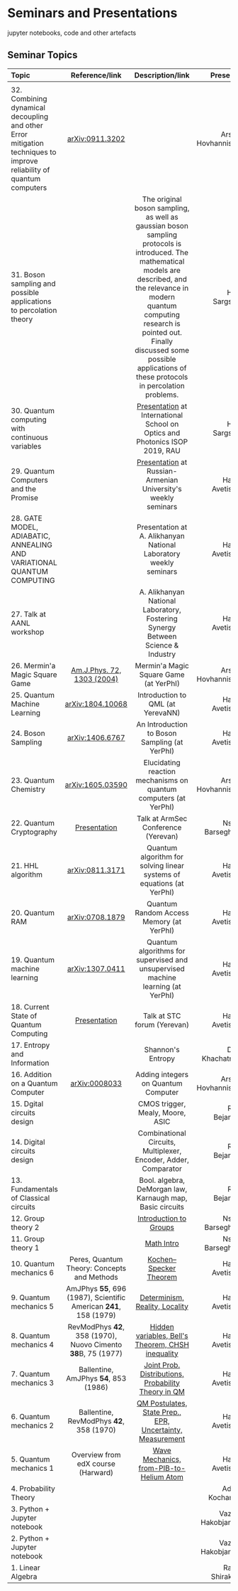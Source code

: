 # Seminars and Presentations 

jupyter notebooks, code and other artefacts




## Seminar Topics

| Topic           			| Reference/link		 			| Description/link 		  				    			 | Presenter          |
| :----            			|	:----: 	 	         			|     :----:      						    			 |          ----:     |
|					|				 			|											 |		      |
| 32. Combining dynamical decoupling and other Error mitigation techniques to improve reliability of  quantum computers |[arXiv:0911.3202](https://arxiv.org/pdf/0911.3202.pdf)|| Arshak Hovhannisyan |
| 31. Boson sampling and possible applications to percolation theory|                          |  The original boson sampling, as well as gaussian boson sampling protocols is introduced. The mathematical models are described, and the relevance in modern quantum computing research is pointed out. Finally discussed some possible applications of these protocols in percolation problems.                                                         | Hayk Sargsyan      |
| 30. Quantum computing with continuous variables || [Presentation](https://github.com/gate42qc/seminars/blob/master/QC_presentations/ISOP2019_cv_qc_presentation.ipynb) at International School on Optics and Photonics ISOP 2019, RAU | Hayk Sargsyan |
| 29. Quantum Computers and the Promise	|| [Presentation](https://github.com/gate42qc/seminars/blob/master/QC_presentations/QC_and_the_promise.pdf) at Russian-Armenian University's weekly seminars| Hakob Avetisyan   |
| 28. GATE MODEL, ADIABATIC, ANNEALING AND VARIATIONAL QUANTUM COMPUTING| 			| Presentation at A. Alikhanyan National Laboratory weekly seminars			 | Hakob Avetisyan    |
| 27. Talk at AANL workshop		|							| A. Alikhanyan National Laboratory, Fostering Synergy Between Science & Industry 	 | Hakob Avetisyan    |
| 26. Mermin'a Magic Square Game	|[Am.J.Phys. 72, 1303 (2004)](https://docs.google.com/viewer?url=https%3A%2F%2Fwww.physics.wisc.edu%2Fundergrads%2Fcourses%2Fspring2014%2F407%2Fexperiments%2Fbell%2FBell%27s%2520Theorem%2520Background%2520Papers%2FAravind_mysteries_Am.J.P.72.1303.pdf)			| Mermin'a Magic Square Game (at YerPhI)						 | Arshak Hovhannisyan|
| 25. Quantum Machine Learning		|[arXiv:1804.10068](https://arxiv.org/abs/1804.10068)	| Introduction to QML (at YerevaNN)							 | Hakob Avetisyan    |
| 24. Boson Sampling			|[arXiv:1406.6767](https://arxiv.org/abs/1406.6767)	| An Introduction to Boson Sampling (at YerPhI)			 			 | Hakob Avetisyan    |
| 23. Quantum Chemistry         	|[arXiv:1605.03590](https://arxiv.org/abs/1605.03590) 	| Elucidating reaction mechanisms on quantum computers (at YerPhI) 			 | Arshak Hovhannisyan|
| 22. Quantum Cryptography      	|[Presentation](https://github.com/gate42qc/seminars/blob/master/ArmSec.pdf) | Talk at ArmSec Conference (Yerevan)		 		 | Nshan Barseghyan   |
| 21. HHL algorithm             	|[arXiv:0811.3171](https://arxiv.org/abs/0811.3171) 	|Quantum algorithm for solving linear systems of equations (at YerPhI) 	 		 | Hakob Avetisyan    |
| 20. Quantum RAM               	|[arXiv:0708.1879](https://arxiv.org/pdf/0708.1879) 	|Quantum Random Access Memory (at YerPhI)                            			 | Hakob Avetisyan    |
| 19. Quantum machine learning  	|[arXiv:1307.0411](https://arxiv.org/pdf/1307.0411) 	|Quantum algorithms for supervised and unsupervised machine learning (at YerPhI)	 | Hakob Avetisyan    |
| 18. Current State of Quantum Computing|[Presentation](https://github.com/gate42qc/seminars/blob/master/QC_presentations/STC/QC_presentation.ipynb)  | Talk at STC forum (Yerevan) 	 | Hakob Avetisyan    |
| 17. Entropy and Information   	|         			 			| Shannon's Entropy                           			    			 | Davit Khachatryan  |
| 16. Addition on a Quantum Computer	|[arXiv:0008033](https://arxiv.org/pdf/quant-ph/0008033)|Adding integers on Quantum Computer  			 				 | Arshak Hovhannisyan|
| 15. Dgital circuits design    	|         			 			|CMOS trigger, Mealy, Moore, ASIC                                  			 | Roza Bejanyan      |
| 14. Digital circuits design   	|      			         			|Combinational Circuits, Multiplexer, Encoder, Adder, Comparator   			 | Roza Bejanyan      |
| 13. Fundamentals of Classical circuits|         		 				|Bool. algebra, DeMorgan law, Karnaugh map, Basic circuits 	    			 | Roza Bejanyan      |
| 12. Group theory 2            	|         			 			|[Introduction to Groups](https://github.com/gate42qc/seminars/tree/master/Math)         | Nshan Barseghyan   |
| 11. Group theory 1	        	|         			 			|[Math Intro](https://github.com/gate42qc/seminars/tree/master/Math)                     | Nshan Barseghyan   |
| 10. Quantum mechanics 6   		|Peres, Quantum Theory: Concepts and Methods 		|[Kochen–Specker Theorem](https://github.com/gate42qc/seminars/tree/master/Quantum_Mechanics)|Hakob Avetisyan|
| 9. Quantum mechanics 5        	| AmJPhys **55**, 696 (1987), Scientific American **241**, 158 (1979) |[Determinism, Reality, Locality]((https://github.com/gate42qc/seminars/tree/master/Quantum_Mechanics))                    | Hakob Avetisyan    |
| 8. Quantum mechanics 4        	| RevModPhys **42**, 358 (1970), Nuovo Cimento **38**B, 75 (1977) |[Hidden variables, Bell's Theorem, CHSH inequality]((https://github.com/gate42qc/seminars/tree/master/Quantum_Mechanics))   	 | Hakob Avetisyan    |
| 7. Quantum mechanics 3        	| Ballentine, AmJPhys **54**, 853 (1986) 		|[Joint Prob. Distributions, Probability Theory in QM]((https://github.com/gate42qc/seminars/tree/master/Quantum_Mechanics)) 		    		 | Hakob Avetisyan    |
| 6. Quantum mechanics 2        	| Ballentine, RevModPhys **42**, 358 (1970) 		|[QM Postulates, State Prep., EPR, Uncertainty, Measurement]((https://github.com/gate42qc/seminars/tree/master/Quantum_Mechanics))                   | Hakob Avetisyan    |
| 5. Quantum mechanics 1        	| Overview from edX course (Harward) 			|[Wave Mechanics, from-PIB-to-Helium Atom](https://github.com/gate42qc/seminars/blob/master/Quantum_Mechanics/From_PIB_to_Helium_atom.ipynb)| Hakob Avetisyan    |
| 4. Probability Theory         	|                                			|                                      			    			 	 | Adrine Kocharyan   |
| 3. Python + Jupyter notebook  	|	 			 			|								    			 | Vazgen Hakobjanyan |
| 2. Python + Jupyter notebook  	|  	 			 			|   		      						    			 | Vazgen Hakobjanyan |
| 1. Linear Algebra   			|   	 			 			|                						    			 | Rafael Shirakyan   |












